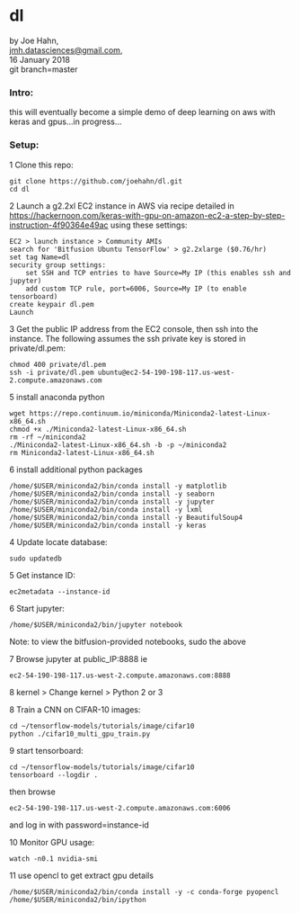 # dl

by Joe Hahn,<br />
jmh.datasciences@gmail.com,<br />
16 January 2018<br />
git branch=master


### Intro:

this will eventually become a simple demo of deep learning on aws with keras and 
gpus...in progress...


### Setup:

1 Clone this repo:

    git clone https://github.com/joehahn/dl.git
    cd dl

2 Launch a g2.2xl EC2 instance in AWS via recipe detailed in  
https://hackernoon.com/keras-with-gpu-on-amazon-ec2-a-step-by-step-instruction-4f90364e49ac
using these settings:

    EC2 > launch instance > Community AMIs
    search for 'Bitfusion Ubuntu TensorFlow' > g2.2xlarge ($0.76/hr)
    set tag Name=dl
    security group settings:
        set SSH and TCP entries to have Source=My IP (this enables ssh and jupyter)
        add custom TCP rule, port=6006, Source=My IP (to enable tensorboard)
    create keypair dl.pem
    Launch

3 Get the public IP address from the EC2 console, then ssh into the instance. The 
following assumes the ssh private key is stored in private/dl.pem:

    chmod 400 private/dl.pem
    ssh -i private/dl.pem ubuntu@ec2-54-190-198-117.us-west-2.compute.amazonaws.com


5 install anaconda python

    wget https://repo.continuum.io/miniconda/Miniconda2-latest-Linux-x86_64.sh
    chmod +x ./Miniconda2-latest-Linux-x86_64.sh
    rm -rf ~/miniconda2
    ./Miniconda2-latest-Linux-x86_64.sh -b -p ~/miniconda2
    rm Miniconda2-latest-Linux-x86_64.sh

6 install additional python packages


    /home/$USER/miniconda2/bin/conda install -y matplotlib
    /home/$USER/miniconda2/bin/conda install -y seaborn
    /home/$USER/miniconda2/bin/conda install -y jupyter
    /home/$USER/miniconda2/bin/conda install -y lxml
    /home/$USER/miniconda2/bin/conda install -y BeautifulSoup4
    /home/$USER/miniconda2/bin/conda install -y keras

4 Update locate database:

    sudo updatedb

5 Get instance ID:

    ec2metadata --instance-id

6 Start jupyter:

    /home/$USER/miniconda2/bin/jupyter notebook

Note: to view the bitfusion-provided notebooks, sudo the above

7 Browse jupyter at public_IP:8888 ie

    ec2-54-190-198-117.us-west-2.compute.amazonaws.com:8888

8 kernel > Change kernel > Python 2 or 3

8 Train a CNN on CIFAR-10 images:

    cd ~/tensorflow-models/tutorials/image/cifar10
    python ./cifar10_multi_gpu_train.py

9 start tensorboard:

    cd ~/tensorflow-models/tutorials/image/cifar10
    tensorboard --logdir .

then browse

    ec2-54-190-198-117.us-west-2.compute.amazonaws.com:6006

and log in with password=instance-id

10 Monitor GPU usage:

    watch -n0.1 nvidia-smi

11 use opencl to get extract gpu details

    /home/$USER/miniconda2/bin/conda install -y -c conda-forge pyopencl
    /home/$USER/miniconda2/bin/ipython

